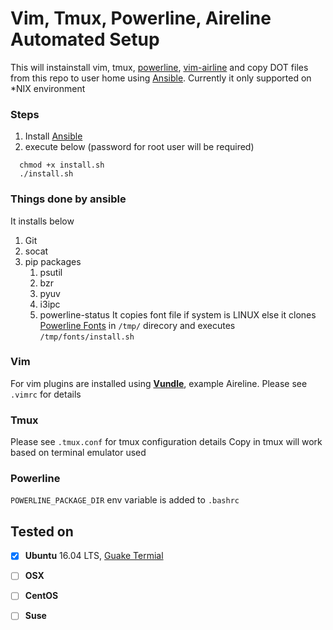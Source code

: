 Vim, Tmux, Powerline, Aireline Automated Setup 
=====================================
This will instainstall vim, tmux, [powerline](https://powerline.readthedocs.io/en/latest/index.html#powerline), [vim-airline](https://github.com/vim-airline/vim-airline) and copy DOT files from this repo to user home using [Ansible](https://www.ansible.com/). Currently it only supported on *NIX environment

### Steps
1. Install [Ansible](http://docs.ansible.com/ansible/latest/intro_installation.html)
1. execute below (password for root user will be required)
```Shell
  chmod +x install.sh
  ./install.sh
```
### Things done by ansible
It installs below 
1. Git
1. socat
1. pip packages
    1. psutil
    1. bzr
    1. pyuv
    1. i3ipc
    1. powerline-status
It copies font file if system is LINUX else it clones [Powerline Fonts](https://github.com/powerline/fonts) in `/tmp/` direcory and executes `/tmp/fonts/install.sh`
### Vim
For vim plugins are installed using [**Vundle**](https://github.com/VundleVim/Vundle.vim), example Aireline.
Please see `.vimrc` for details

### Tmux
Please see `.tmux.conf` for tmux configuration details
Copy in tmux will work based on terminal emulator used

### Powerline
`POWERLINE_PACKAGE_DIR` env variable is added to `.bashrc`



## Tested on
- [x] **Ubuntu** 16.04 LTS, [Guake Termial](https://github.com/Guake/guake)
- [ ] **OSX**
- [ ] **CentOS**
- [ ] **Suse**


